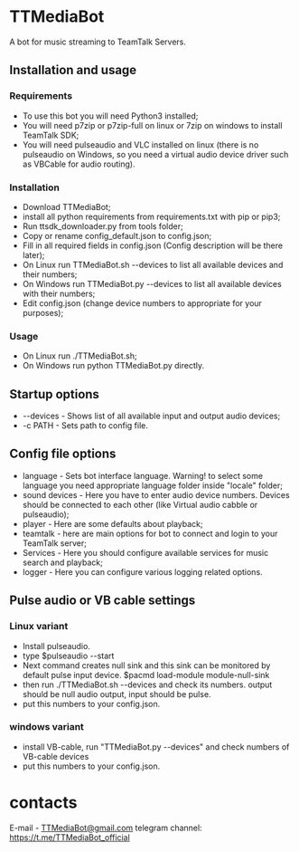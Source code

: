 # TTMediaBot
A bot for music streaming to TeamTalk Servers.

## Installation and usage
### Requirements
* To use this bot you will need Python3 installed;
* You will need p7zip or p7zip-full on linux or 7zip on windows to install TeamTalk SDK;
* You will need pulseaudio and VLC installed on linux (there is no pulseaudio on Windows, so you need a virtual audio device driver such as VBCable for audio routing).
### Installation
* Download TTMediaBot;
* install all python requirements from requirements.txt with pip or pip3;
* Run ttsdk_downloader.py from tools folder;
* Copy or rename config_default.json to config.json;
* Fill in all required fields in config.json (Config description will be there later);
* On Linux run TTMediaBot.sh --devices to list all available devices and their numbers;
* On Windows run TTMediaBot.py --devices to list all available devices with their numbers;
* Edit config.json (change device numbers to appropriate for your purposes);
### Usage
* On Linux run ./TTMediaBot.sh;
* On Windows run python TTMediaBot.py directly.

## Startup options
* --devices - Shows list of all available input and output audio devices;
* -c PATH - Sets path to config file.

## Config file options
* language - Sets bot interface language. Warning! to select some language you need appropriate language folder inside "locale" folder;
* sound devices - Here you have to enter audio device numbers. Devices should be connected to each other (like Virtual audio cabble or pulseaudio);
* player - Here are some defaults about playback;
* teamtalk - here are main options for bot to connect and login to your TeamTalk server;
* Services - Here you should configure available services for music search and playback;
* logger - Here you can configure various logging related options.

## Pulse audio or VB cable settings
### Linux variant
* Install pulseaudio.
* type $pulseaudio --start
* Next command creates null sink and this sink can be monitored by default pulse input device. 
$pacmd load-module module-null-sink
* then run ./TTMediaBot.sh --devices and check its numbers. 
output should be null audio output, input should be pulse.
* put this numbers to your config.json.
### windows variant
* install VB-cable, run "TTMediaBot.py --devices" and check numbers of VB-cable devices 
* put this numbers to your config.json.

# contacts
E-mail - TTMediaBot@gmail.com
telegram channel: https://t.me/TTMediaBot_official
